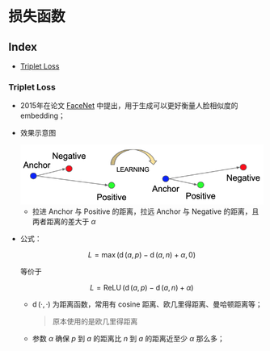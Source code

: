 损失函数
===

Index
---
<!-- TOC -->

- [Triplet Loss](#triplet-loss)

<!-- /TOC -->


### Triplet Loss
- 2015年在论文 [FaceNet](https://arxiv.org/abs/1503.03832) 中提出，用于生成可以更好衡量人脸相似度的 embedding；
- 效果示意图

    <div align="center"><img src="./_assets/Triplet_Loss效果示意图.png" height="" /></div>

    - 拉进 Anchor 与 Positive 的距离，拉远 Anchor 与 Negative 的距离，且两者距离的差大于 $\alpha$
- 公式：

    $$
    L = \max(\operatorname{d}(a,p) - \operatorname{d}(a,n) + \alpha, 0)
    $$

    等价于

    $$
    L = \operatorname{ReLU}(\operatorname{d}(a,p) - \operatorname{d}(a,n) + \alpha)
    $$
    
    - $\operatorname{d}(·,·)$ 为距离函数，常用有 cosine 距离、欧几里得距离、曼哈顿距离等；
        > 原本使用的是欧几里得距离
    - 参数 $\alpha$ 确保 $p$ 到 $a$ 的距离比 $n$ 到 $a$ 的距离近至少 $\alpha$ 那么多；
